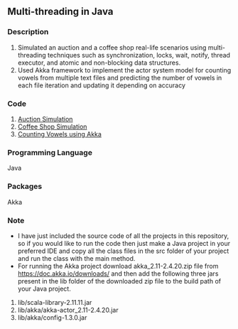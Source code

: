 ## Multi-threading in Java

### Description
1. Simulated an auction and a coffee shop real-life scenarios using multi-threading techniques such as synchronization, locks, wait, notify, thread executor, and atomic and non-blocking data structures.
2. Used Akka framework to implement the actor system model for counting vowels from multiple text files and predicting the number of vowels in each file iteration and updating it depending on accuracy

### Code
1. [Auction Simulation](https://github.com/agrawal-priyank/Multithreaded-Simulations/tree/master/Auction-Simulation)
2. [Coffee Shop Simulation](https://github.com/agrawal-priyank/Multithreaded-Simulations/tree/master/Coffee-Shop-Simulation)
3. [Counting Vowels using Akka](https://github.com/agrawal-priyank/Multithreaded-Simulations/tree/master/Counting-Vowels-Using-Akka)

### Programming Language
Java

### Packages
Akka

### Note
* I have just included the source code of all the projects in this repository, so if you would like to run the code then just make a Java project in your preferred IDE and copy all the class files in the src folder of your project and run the class with the main method.
* For running the Akka project download akka_2.11-2.4.20.zip file from https://doc.akka.io/downloads/ and then add the following three jars present in the lib folder of the downloaded zip file to the build path of your Java project.
1. lib/scala-library-2.11.11.jar
2. lib/akka/akka-actor_2.11-2.4.20.jar
3. lib/akka/config-1.3.0.jar
